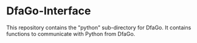 # DfaGo-Interface
 This repository contains the "python" sub-directory for DfaGo. It contains functions to communicate with Python from DfaGo.

